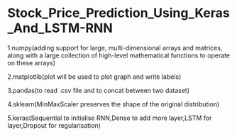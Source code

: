 # Stock_Price_Prediction_Using_Keras_And_LSTM-RNN

1.numpy(adding support for large, multi-dimensional arrays and matrices, along with a 
  large collection of high-level mathematical functions to operate on these arrays)

2.matplotlib(plot will be used to plot graph and write labels)

3.pandas(to read .csv file and to concat between two dataset)

4.sklearn(MinMaxScaler preserves the shape of the original distribution)

5.keras(Sequential to initialise RNN,Dense to add more layer,LSTM for layer,Dropout for regularisation)
